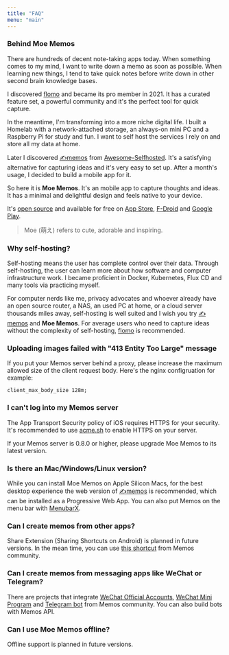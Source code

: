 ```yaml
---
title: "FAQ"
menu: "main"
---
```


### Behind Moe Memos

There are hundreds of decent note-taking apps today. When something comes to my mind, I want to write down a memo as soon as possible. When learning new things, I tend to take quick notes before write down in other second brain knowledge bases.

I discovered [flomo](https://flomoapp.com/) and became its pro member in 2021. It has a curated feature set, a powerful community and it's the perfect tool for quick capture.

In the meantime, I'm transforming into a more niche digital life. I built a Homelab with a network-attached storage, an always-on mini PC and a Raspberry Pi for study and fun. I want to self host the services I rely on and store all my data at home.

Later I discovered [✍️memos](https://github.com/usememos/memos) from [Awesome-Selfhosted](https://github.com/awesome-selfhosted/awesome-selfhosted). It's a satisfying alternative for capturing ideas and it's very easy to set up. After a month's usage, I decided to build a mobile app for it.

So here it is **Moe Memos**. It's an mobile app to capture thoughts and ideas. It has a minimal and delightful design and feels native to your device.

It's [open source](/open-source/) and available for free on [App Store](https://apps.apple.com/app/moe-memos/id1643902185), [F-Droid](https://f-droid.org/packages/me.mudkip.moememos/) and [Google Play](https://play.google.com/store/apps/details?id=me.mudkip.moememos).

> Moe (萌え) refers to cute, adorable and inspiring.

### Why self-hosting?

Self-hosting means the user has complete control over their data. Through self-hosting, the user can learn more about how software and computer infrastructure work. I became proficient in Docker, Kubernetes, Flux CD and many tools via practicing myself.

For computer nerds like me, privacy advocates and whoever already have an open source router, a NAS, an used PC at home, or a cloud server thousands miles away, self-hosting is well suited and I wish you try [✍️memos](https://github.com/usememos/memos) and **Moe Memos**. For average users who need to capture ideas without the complexity of self-hosting, [flomo](https://flomoapp.com/) is recommended.

### Uploading images failed with "413 Entity Too Large" message

If you put your Memos server behind a proxy, please increase the maximum allowed size of the client request body. Here's the nginx configruation for example:

```
client_max_body_size 128m;
```

### I can't log into my Memos server

The App Transport Security policy of iOS requires HTTPS for your security. It's recommended to use [acme.sh](https://github.com/acmesh-official/acme.sh) to enable HTTPS on your server.

If your Memos server is 0.8.0 or higher, please upgrade Moe Memos to its latest version.

### Is there an Mac/Windows/Linux version?

While you can install Moe Memos on Apple Silicon Macs, for the best desktop experience the web version of [✍️memos](https://github.com/usememos/memos) is recommended, which can be installed as a Progressive Web App. You can also put Memos on the menu bar with [MenubarX](https://menubarx.app/).

### Can I create memos from other apps?

Share Extension (Sharing Shortcuts on Android) is planned in future versions. In the mean time, you can use [this shortcut](https://github.com/usememos/memos/discussions/52) from Memos community.

### Can I create memos from messaging apps like WeChat or Telegram?

There are projects that integrate [WeChat Official Accounts](https://github.com/ZhaoUncle/memos-proxy), [WeChat Mini Program](https://github.com/Rabithua/memos_wmp) and [Telegram bot](https://github.com/qazxcdswe123/telegramMemoBot) from Memos community. You can also build bots with Memos API.

### Can I use Moe Memos offline?

Offline support is planned in future versions.